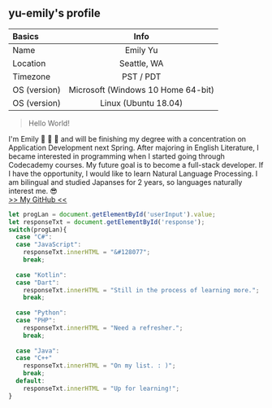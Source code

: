 ## yu-emily's profile

| Basics | Info |
| :------- | :-------: |
| Name | Emily Yu |
| Location | Seattle, WA |
| Timezone | PST / PDT |
| OS (version) | Microsoft (Windows 10 Home 64-bit) |
| OS (version) | Linux (Ubuntu 18.04) |

>Hello World!
  
I'm Emily :beginner: :sunflower: :jigsaw: and will be finishing my degree with a concentration on Application Development next Spring. 
After majoring in English Literature, I became interested in programming when I started going through Codecademy courses.
My future goal is to become a full-stack developer. If I have the opportunity, I would like to learn Natural Language Processing.
I am bilingual and studied Japanses for 2 years, so languages naturally interest me. :sunglasses:  
[>> My GitHub <<](https://github.com/yu-emily)


```javascript
let progLan = document.getElementById('userInput').value;
let responseTxt = document.getElementById('response');
switch(progLan){
  case "C#":
  case "JavaScript":
    responseTxt.innerHTML = "&#128077";
    break;
    
  case "Kotlin":
  case "Dart":
    responseTxt.innerHTML = "Still in the process of learning more.";
    break;
    
  case "Python":
  case "PHP":
    responseTxt.innerHTML = "Need a refresher.";
    break;
    
  case "Java":
  case "C++"
    responseTxt.innerHTML = "On my list. : )";
    break;  
  default:    
    responseTxt.innerHTML = "Up for learning!";
} 
```

